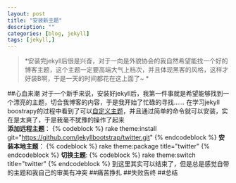 ```yaml
---
layout: post
title: "安装新主题"
description: ""
categories: [blog, jekyll]
tags: [jekyll,]
---
```


>*安装完jekyll后很是兴奋，对于一向是外貌协会的我自然希望能找一个好的博客主题，这个主题一定要高端大气上档次，并且体现黑客的风格，这样才好装B啊，于是一天的时间都花在这上面了~ * 

##心血来潮
对于一个新手来说，安装好jekyll后，我第一件事就是希望能够找到一个漂亮的主题，切合我博客的内容，于是我开始了忙碌的寻找……
在学习jekyll boostrapy的过程中看到了可以[自定义主题](http://jekyllbootstrap.com/usage/jekyll-theming.html)，并且通过简单的命令就可以安装，实在是太爽了，于是我毫不犹豫的操作了起来  
__添加远程主题__：
{% codeblock %}
rake theme:install git="https://github.com/jekyllbootstrap/twitter.git"
{% endcodeblock %}
__安装本地主题__：
{% codeblock %}
rake theme:package title="twitter"
{% endcodeblock %}
__切换主题__:
{% codeblock %}
rake theme:switch title="twitter"
{% endcodeblock %}
到这里其实可以结束了，但是总是感觉自带的主题和我自己的审美有冲突
##痛苦挣扎
##失败告终
##总结
